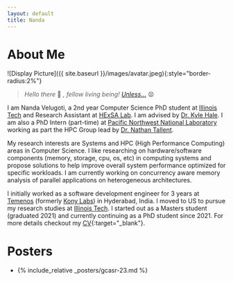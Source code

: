 ```yaml
---
layout: default
title: Nanda
---
```


# About Me
![Display Picture]({{ site.baseurl }}/images/avatar.jpeg){:style="border-radius:2%"}

> *Hello there* 👋 *, fellow living being!* [*Unless*...](/images/robots.png) 😧

I am Nanda Velugoti, a 2nd year Computer Science PhD student at [Illinois Tech](cs.iit.edu) and Research Assistant at [HExSA Lab](https://www.halek.co/#people). I am advised by [Dr. Kyle Hale](https://www.halek.co/). I am also a PhD Intern (part-time) at [Pacific Northwest National Laboratory](https://www.pnnl.gov) working as part the HPC Group lead by [Dr. Nathan Tallent](https://hpc.pnnl.gov/people/tallent/).

My research interests are Systems and HPC (High Performance Computing) areas in Computer Science. I like researching on hardware/software components (memory, storage, cpu, os, etc) in computing systems and propose solutions to help improve overall system performance optimized for specific workloads. I am currently working on concurrency aware memory analysis of parallel applications on heterogeneous architectures.

I initially worked as a software development engineer for 3 years at [Temenos](https://www.temenos.com) (formerly [Kony Labs](https://www.temenos.com/news/2020/10/16/kony-is-now-temenos/)) in Hyderabad, India. I moved to US to pursue my research studies at [Illinois Tech](cs.iit.edu). I started out as a Masters student (graduated 2021) and currently continuing as a PhD student since 2021. For more details checkout my [CV](resources/CV.pdf){:target="_blank"}.

# Posters

- {% include_relative _posters/gcasr-23.md %}